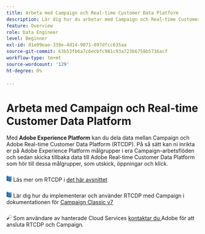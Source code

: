 ```yaml
---
title: Arbeta med Campaign och Real-time Customer Data Platform
description: Lär dig hur du arbetar med Campaign och Real-time Customer Data Platform
feature: Overview
role: Data Engineer
level: Beginner
exl-id: d1e09eae-339e-4d14-9071-097dfcc635aa
source-git-commit: 63b53fb6a7c6ecbfc981c93a723b6758b5736acf
workflow-type: tm+mt
source-wordcount: '129'
ht-degree: 0%

---
```


# Arbeta med Campaign och Real-time Customer Data Platform

Med **Adobe Experience Platform** kan du dela data mellan Campaign och Adobe Real-time Customer Data Platform (RTCDP). På så sätt kan ni inrikta er på Adobe Experience Platform målgrupper i era Campaign-arbetsflöden och sedan skicka tillbaka data till Adobe Real-time Customer Data Platform som hör till dessa målgrupper, som utskick, öppningar och klick.

![](../assets/do-not-localize/book.png) Läs mer om RTCDP i  [det här avsnittet](https://experienceleague.adobe.com/docs/experience-platform/rtcdp/overview.html?lang=en)

![](../assets/do-not-localize/book.png) Lär dig hur du implementerar och använder RTCDP med Campaign i dokumentationen för  [Campaign Classic v7](https://experienceleague.adobe.com/docs/campaign-classic/using/integrating-with-adobe-experience-cloud/aep-sources-destinations/get-started-sources-destinations.html?lang=en#integrating-with-adobe-experience-cloud)

![](../assets/do-not-localize/speech.png)  Som användare av hanterade Cloud Services  [kontaktar du ](../start/campaign-faq.md#support) Adobe för att ansluta RTCDP och Campaign.
